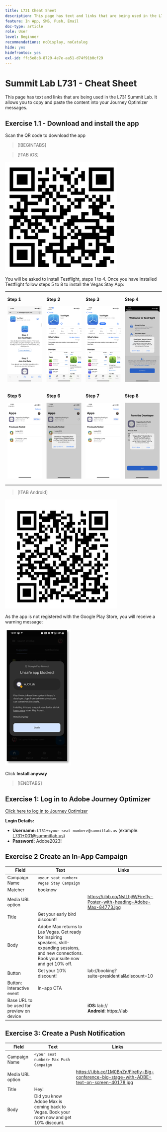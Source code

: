 ```yaml
---
title: L731 Cheat Sheet
description: This page has text and links that are being used in the L731 Summit Lab.
feature: In App, SMS, Push, Email
doc-type: article
role: User
level: Beginner
recommendations: noDisplay, noCatalog
hide: yes
hidefromtoc: yes
exl-id: ffc5e8c8-8729-4e7e-aa51-d74f91b0cf29
---
```

# Summit Lab L731 - Cheat Sheet

This page has text and links that are being used in the L731 Summit Lab. It allows you to copy and paste the content into your Journey Optimizer messages. 

## Exercise 1.1 - Download and install the app

Scan the QR code to download the app 

>[!BEGINTABS]

>[!TAB iOS]

![QR code for iOS](/help/assets/lab731-ios-qr-code.png)

You will be asked to install Testflight, steps 1 to 4. Once you have installed Testflight follow steps 5 to 8 to install the Vegas Stay App:

<table>
<tr>
</tr>
<tr>
<td>
 <div>
      <p>
      <b>Step 1 </b>
      <p>
      <a>
        <img alt="testflight 1" src="../assets/l731-ios-install/ios-install-1.png"/>
      </a>
      </div>
  </td>
  <td>
 <div>
      <p>
      <b>Step 2 </b>
      <p>
      <a>
        <img alt="testflight 1" src="../assets/l731-ios-install/ios-install-2.PNG"/>
      </a>
      </div>
  </td>
  <td>
 <div>
      <p>
      <b>Step 3 </b>
      <p>
      <a>
        <img alt="testflight 1" src="../assets/l731-ios-install/ios-install-3.PNG"/>
      </a>
      </div>
  </td>
  <td>
 <div>
      <p>
      <b>Step 4 </b>
      <p>
      <a>
        <img alt="testflight 1" src="../assets/l731-ios-install/ios-install-4.PNG"/>
      </a>
      </div>
  </td>
  </tr>
  <tr>
<td>
 <div>
      <p>
      <b>Step 5 </b>
      <p>
      <a>
        <img alt="testflight 1" src="../assets/l731-ios-install/ios-install-5.PNG"/>
      </a>
      </div>
  </td>
  <td>
 <div>
      <p>
      <a>
      <b>Step 6 </b>
      <p>
        <img alt="testflight 1" src="../assets/l731-ios-install/ios-install-6.PNG"/>
      </a>
      </div>
  </td>
  <td>
 <div>
      <p>
      <a>
      <b>Step 7 </b>
      <p>
        <img alt="testflight 1" src="../assets/l731-ios-install/ios-install-7.PNG"/>
      </a>
      </div>
  </td>
  <td>
 <div>
      <p>
      <a>
      <b>Step 8 </b>
      <p>
        <img alt="testflight 1" src="../assets/l731-ios-install/ios-install-8.PNG"/>
      </a>
      </div>
  </td>
  </tr>
</table>

>[!TAB Android]

![QR code for Android](/help/assets/lab731-android-qr-code.png)

As the app is not registered with the Google Play Store, you will receive a warning message:

![Android warning screen](/help/assets/lab731-install-android.png)

Click **Install anyway**

>[!ENDTABS]

## Exercise 1: Log in to Adobe Journey Optimizer

[Click here to log in to Journey Optimizer](https://experience.adobe.com/#/@techmarketingdemos/sname:summit-2023-ajo-lab/journey-optimizer/home)

**Login Details:**

* **Username:** `L731+<your seat number>@summitlab.us` (example: L731+001@summitlab.us)
* **Password:** Adobe2023!


## Exercise 2 Create an In-App Campaign

|Field|Text|Links|
|----|----|----|
|Campaign Name| `<your seat number> Vegas Stay Campaign`||
|Matcher|booknow||
|Media URL option||https://i.ibb.co/NstLhjW/Firefly-Poster-with-heading-Adobe-Max-84773.jpg|
|Title|Get your early bird discount!||
|Body|Adobe Max returns to Las Vegas. Get ready for inspiring speakers, skill-expanding sessions, and new connections. Book your suite now and get 10% off.||
|Button|Get your 10% discount!|lab://booking?suite=presidential&discount=10|
|Button: Interactive event|In-app CTA||
|Base URL to be used for preview on device||**iOS:** lab:// <br>**Android**: https://lab|


## Exercise 3: Create a Push Notification

|Field|Text|Links|
|----|----|----|
|Campaign Name| `<your seat number> Max Push Campaign`||
|Media URL option||https://i.ibb.co/1M0BnZn/Firefly-Big-conference-big-stage-with-ADBE-text-on-screen-40178.jpg| 
|Title|Hey!||
|Body|Did you know Adobe Max is coming back to Vegas. Book your room now and get 10% discount.||
